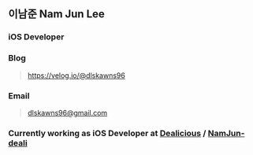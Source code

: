 ## 이남준 Nam Jun Lee
### iOS Developer

### Blog
> https://velog.io/@dlskawns96

### Email
> dlskawns96@gmail.com

### Currently working as iOS Developer at [Dealicious](https://www.dealicious.kr) / [NamJun-deali](https://github.com/namjun-deali)
